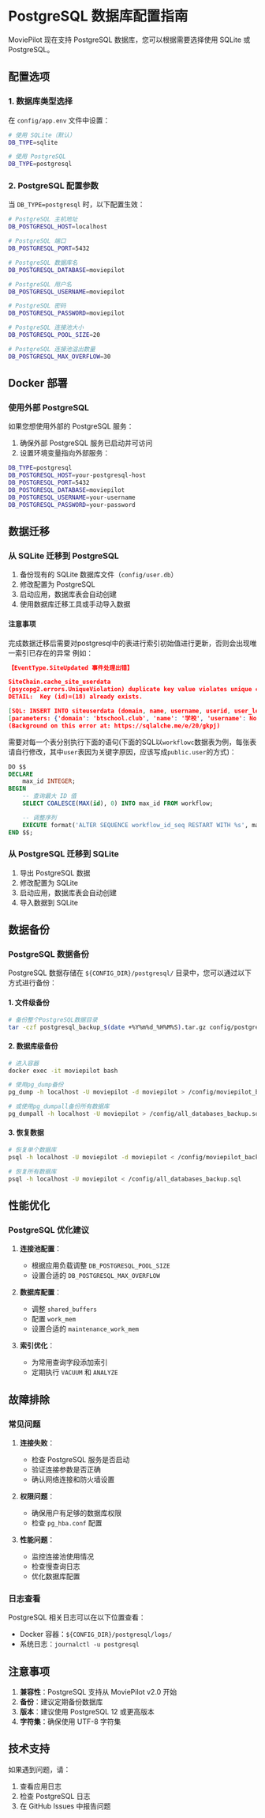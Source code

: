 # PostgreSQL 数据库配置指南

MoviePilot 现在支持 PostgreSQL 数据库，您可以根据需要选择使用 SQLite 或 PostgreSQL。

## 配置选项

### 1. 数据库类型选择

在 `config/app.env` 文件中设置：

```bash
# 使用 SQLite（默认）
DB_TYPE=sqlite

# 使用 PostgreSQL
DB_TYPE=postgresql
```

### 2. PostgreSQL 配置参数

当 `DB_TYPE=postgresql` 时，以下配置生效：

```bash
# PostgreSQL 主机地址
DB_POSTGRESQL_HOST=localhost

# PostgreSQL 端口
DB_POSTGRESQL_PORT=5432

# PostgreSQL 数据库名
DB_POSTGRESQL_DATABASE=moviepilot

# PostgreSQL 用户名
DB_POSTGRESQL_USERNAME=moviepilot

# PostgreSQL 密码
DB_POSTGRESQL_PASSWORD=moviepilot

# PostgreSQL 连接池大小
DB_POSTGRESQL_POOL_SIZE=20

# PostgreSQL 连接池溢出数量
DB_POSTGRESQL_MAX_OVERFLOW=30
```

## Docker 部署

### 使用外部 PostgreSQL

如果您想使用外部的 PostgreSQL 服务：

1. 确保外部 PostgreSQL 服务已启动并可访问
2. 设置环境变量指向外部服务：
```bash
DB_TYPE=postgresql
DB_POSTGRESQL_HOST=your-postgresql-host
DB_POSTGRESQL_PORT=5432
DB_POSTGRESQL_DATABASE=moviepilot
DB_POSTGRESQL_USERNAME=your-username
DB_POSTGRESQL_PASSWORD=your-password
```

## 数据迁移

### 从 SQLite 迁移到 PostgreSQL

1. 备份现有的 SQLite 数据库文件（`config/user.db`）
2. 修改配置为 PostgreSQL
3. 启动应用，数据库表会自动创建
4. 使用数据库迁移工具或手动导入数据

#### 注意事项
完成数据迁移后需要对postgresql中的表进行索引初始值进行更新，否则会出现唯一索引已存在的异常
例如：
```json
【EventType.SiteUpdated 事件处理出错】

SiteChain.cache_site_userdata
(psycopg2.errors.UniqueViolation) duplicate key value violates unique constraint "siteuserdata_pkey"
DETAIL:  Key (id)=(18) already exists.

[SQL: INSERT INTO siteuserdata (domain, name, username, userid, user_level, join_at, bonus, upload, download, ratio, seeding, leeching, seeding_size, leeching_size, seeding_info, message_unread, message_unread_contents, err_msg, updated_day, updated_time) VALUES (%(domain)s, %(name)s, %(username)s, %(userid)s, %(user_level)s, %(join_at)s, %(bonus)s, %(upload)s, %(download)s, %(ratio)s, %(seeding)s, %(leeching)s, %(seeding_size)s, %(leeching_size)s, %(seeding_info)s::JSON, %(message_unread)s, %(message_unread_contents)s::JSON, %(err_msg)s, %(updated_day)s, %(updated_time)s) RETURNING siteuserdata.id]
[parameters: {'domain': 'btschool.club', 'name': '学校', 'username': None, 'userid': None, 'user_level': None, 'join_at': None, 'bonus': 0.0, 'upload': 0, 'download': 0, 'ratio': 0.0, 'seeding': 0, 'leeching': 0, 'seeding_size': 0, 'leeching_size': 0, 'seeding_info': '[]', 'message_unread': 0, 'message_unread_contents': '[]', 'err_msg': '未检测到已登陆，请检查cookies是否过期', 'updated_day': '2025-08-22', 'updated_time': '09:52:01'}]
(Background on this error at: https://sqlalche.me/e/20/gkpj)
```

需要对每一个表分别执行下面的语句(下面的SQL以`workflowc`数据表为例，每张表请自行修改，其中`user`表因为关键字原因，应该写成`public.user`的方式)：

```sql
DO $$
DECLARE
    max_id INTEGER;
BEGIN
    -- 查询最大 ID 值
    SELECT COALESCE(MAX(id), 0) INTO max_id FROM workflow;

    -- 调整序列
    EXECUTE format('ALTER SEQUENCE workflow_id_seq RESTART WITH %s', max_id + 1);
END $$;
```

### 从 PostgreSQL 迁移到 SQLite

1. 导出 PostgreSQL 数据
2. 修改配置为 SQLite
3. 启动应用，数据库表会自动创建
4. 导入数据到 SQLite

## 数据备份

### PostgreSQL 数据备份

PostgreSQL 数据存储在 `${CONFIG_DIR}/postgresql/` 目录中，您可以通过以下方式进行备份：

#### 1. 文件级备份
```bash
# 备份整个PostgreSQL数据目录
tar -czf postgresql_backup_$(date +%Y%m%d_%H%M%S).tar.gz config/postgresql/
```

#### 2. 数据库级备份
```bash
# 进入容器
docker exec -it moviepilot bash

# 使用pg_dump备份
pg_dump -h localhost -U moviepilot -d moviepilot > /config/moviepilot_backup.sql

# 或使用pg_dumpall备份所有数据库
pg_dumpall -h localhost -U moviepilot > /config/all_databases_backup.sql
```

#### 3. 恢复数据
```bash
# 恢复单个数据库
psql -h localhost -U moviepilot -d moviepilot < /config/moviepilot_backup.sql

# 恢复所有数据库
psql -h localhost -U moviepilot < /config/all_databases_backup.sql
```

## 性能优化

### PostgreSQL 优化建议

1. **连接池配置**：
   - 根据应用负载调整 `DB_POSTGRESQL_POOL_SIZE`
   - 设置合适的 `DB_POSTGRESQL_MAX_OVERFLOW`

2. **数据库配置**：
   - 调整 `shared_buffers`
   - 配置 `work_mem`
   - 设置合适的 `maintenance_work_mem`

3. **索引优化**：
   - 为常用查询字段添加索引
   - 定期执行 `VACUUM` 和 `ANALYZE`

## 故障排除

### 常见问题

1. **连接失败**：
   - 检查 PostgreSQL 服务是否启动
   - 验证连接参数是否正确
   - 确认网络连接和防火墙设置

2. **权限问题**：
   - 确保用户有足够的数据库权限
   - 检查 `pg_hba.conf` 配置

3. **性能问题**：
   - 监控连接池使用情况
   - 检查慢查询日志
   - 优化数据库配置

### 日志查看

PostgreSQL 相关日志可以在以下位置查看：

- Docker 容器：`${CONFIG_DIR}/postgresql/logs/`
- 系统日志：`journalctl -u postgresql`

## 注意事项

1. **兼容性**：PostgreSQL 支持从 MoviePilot v2.0 开始
2. **备份**：建议定期备份数据库
3. **版本**：建议使用 PostgreSQL 12 或更高版本
4. **字符集**：确保使用 UTF-8 字符集

## 技术支持

如果遇到问题，请：

1. 查看应用日志
2. 检查 PostgreSQL 日志
3. 在 GitHub Issues 中报告问题
